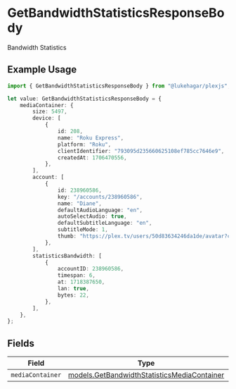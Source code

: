 # GetBandwidthStatisticsResponseBody

Bandwidth Statistics

## Example Usage

```typescript
import { GetBandwidthStatisticsResponseBody } from "@lukehagar/plexjs";

let value: GetBandwidthStatisticsResponseBody = {
    mediaContainer: {
        size: 5497,
        device: [
            {
                id: 208,
                name: "Roku Express",
                platform: "Roku",
                clientIdentifier: "793095d235660625108ef785cc7646e9",
                createdAt: 1706470556,
            },
        ],
        account: [
            {
                id: 238960586,
                key: "/accounts/238960586",
                name: "Diane",
                defaultAudioLanguage: "en",
                autoSelectAudio: true,
                defaultSubtitleLanguage: "en",
                subtitleMode: 1,
                thumb: "https://plex.tv/users/50d83634246da1de/avatar?c=1707110967",
            },
        ],
        statisticsBandwidth: [
            {
                accountID: 238960586,
                timespan: 6,
                at: 1718387650,
                lan: true,
                bytes: 22,
            },
        ],
    },
};
```

## Fields

| Field                                                                                            | Type                                                                                             | Required                                                                                         | Description                                                                                      |
| ------------------------------------------------------------------------------------------------ | ------------------------------------------------------------------------------------------------ | ------------------------------------------------------------------------------------------------ | ------------------------------------------------------------------------------------------------ |
| `mediaContainer`                                                                                 | [models.GetBandwidthStatisticsMediaContainer](../models/getbandwidthstatisticsmediacontainer.md) | :heavy_minus_sign:                                                                               | N/A                                                                                              |